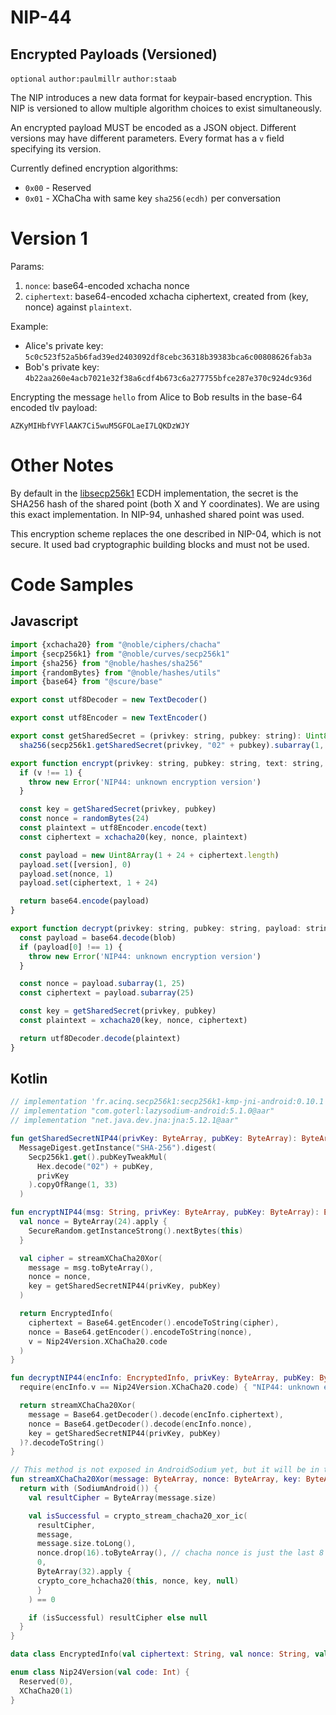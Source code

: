 NIP-44
======

Encrypted Payloads (Versioned)
------------------------------

`optional` `author:paulmillr` `author:staab`

The NIP introduces a new data format for keypair-based encryption. This NIP is versioned to allow multiple algorithm choices to exist simultaneously.

An encrypted payload MUST be encoded as a JSON object. Different versions may have different parameters. Every format has a `v` field specifying its version.

Currently defined encryption algorithms:

- `0x00` - Reserved
- `0x01` - XChaCha with same key `sha256(ecdh)` per conversation

# Version 1

Params:

1. `nonce`: base64-encoded xchacha nonce
2. `ciphertext`: base64-encoded xchacha ciphertext, created from (key, nonce) against `plaintext`.

Example:

- Alice's private key: `5c0c523f52a5b6fad39ed2403092df8cebc36318b39383bca6c00808626fab3a`
- Bob's private key: `4b22aa260e4acb7021e32f38a6cdf4b673c6a277755bfce287e370c924dc936d`

Encrypting the message `hello` from Alice to Bob results in the base-64 encoded tlv payload:

```
AZKyMIHbfVYFlAAK7Ci5wuM5GFOLaeI7LQKDzWJY
```

# Other Notes

By default in the [libsecp256k1](https://github.com/bitcoin-core/secp256k1) ECDH implementation, the secret is the SHA256 hash of the shared point (both X and Y coordinates). We are using this exact implementation. In NIP-94, unhashed shared point was used.

This encryption scheme replaces the one described in NIP-04, which is not secure. It used bad cryptographic building blocks and must not be used.

# Code Samples

## Javascript

```javascript
import {xchacha20} from "@noble/ciphers/chacha"
import {secp256k1} from "@noble/curves/secp256k1"
import {sha256} from "@noble/hashes/sha256"
import {randomBytes} from "@noble/hashes/utils"
import {base64} from "@scure/base"

export const utf8Decoder = new TextDecoder()

export const utf8Encoder = new TextEncoder()

export const getSharedSecret = (privkey: string, pubkey: string): Uint8Array =>
  sha256(secp256k1.getSharedSecret(privkey, "02" + pubkey).subarray(1, 33))

export function encrypt(privkey: string, pubkey: string, text: string, v = 1) {
  if (v !== 1) {
    throw new Error('NIP44: unknown encryption version')
  }

  const key = getSharedSecret(privkey, pubkey)
  const nonce = randomBytes(24)
  const plaintext = utf8Encoder.encode(text)
  const ciphertext = xchacha20(key, nonce, plaintext)

  const payload = new Uint8Array(1 + 24 + ciphertext.length)
  payload.set([version], 0)
  payload.set(nonce, 1)
  payload.set(ciphertext, 1 + 24)

  return base64.encode(payload)
}

export function decrypt(privkey: string, pubkey: string, payload: string) {
  const payload = base64.decode(blob)
  if (payload[0] !== 1) {
    throw new Error('NIP44: unknown encryption version')
  }

  const nonce = payload.subarray(1, 25)
  const ciphertext = payload.subarray(25)

  const key = getSharedSecret(privkey, pubkey)
  const plaintext = xchacha20(key, nonce, ciphertext)

  return utf8Decoder.decode(plaintext)
}
```

## Kotlin

```kotlin
// implementation 'fr.acinq.secp256k1:secp256k1-kmp-jni-android:0.10.1'
// implementation "com.goterl:lazysodium-android:5.1.0@aar"
// implementation "net.java.dev.jna:jna:5.12.1@aar"

fun getSharedSecretNIP44(privKey: ByteArray, pubKey: ByteArray): ByteArray =
  MessageDigest.getInstance("SHA-256").digest(
    Secp256k1.get().pubKeyTweakMul(
      Hex.decode("02") + pubKey,
      privKey
    ).copyOfRange(1, 33)
  )

fun encryptNIP44(msg: String, privKey: ByteArray, pubKey: ByteArray): EncryptedInfo {
  val nonce = ByteArray(24).apply {
    SecureRandom.getInstanceStrong().nextBytes(this)
  }

  val cipher = streamXChaCha20Xor(
    message = msg.toByteArray(),
    nonce = nonce,
    key = getSharedSecretNIP44(privKey, pubKey)
  )

  return EncryptedInfo(
    ciphertext = Base64.getEncoder().encodeToString(cipher),
    nonce = Base64.getEncoder().encodeToString(nonce),
    v = Nip24Version.XChaCha20.code
  )
}

fun decryptNIP44(encInfo: EncryptedInfo, privKey: ByteArray, pubKey: ByteArray): String? {
  require(encInfo.v == Nip24Version.XChaCha20.code) { "NIP44: unknown encryption version" }

  return streamXChaCha20Xor(
    message = Base64.getDecoder().decode(encInfo.ciphertext),
    nonce = Base64.getDecoder().decode(encInfo.nonce),
    key = getSharedSecretNIP44(privKey, pubKey)
  )?.decodeToString()
}

// This method is not exposed in AndroidSodium yet, but it will be in the next version.
fun streamXChaCha20Xor(message: ByteArray, nonce: ByteArray, key: ByteArray): ByteArray? {
  return with (SodiumAndroid()) {
    val resultCipher = ByteArray(message.size)

    val isSuccessful = crypto_stream_chacha20_xor_ic(
      resultCipher,
      message,
      message.size.toLong(),
      nonce.drop(16).toByteArray(), // chacha nonce is just the last 8 bytes.
      0,
      ByteArray(32).apply {
      crypto_core_hchacha20(this, nonce, key, null)
      }
    ) == 0

    if (isSuccessful) resultCipher else null
  }
}

data class EncryptedInfo(val ciphertext: String, val nonce: String, val v: Int)

enum class Nip24Version(val code: Int) {
  Reserved(0),
  XChaCha20(1)
}
